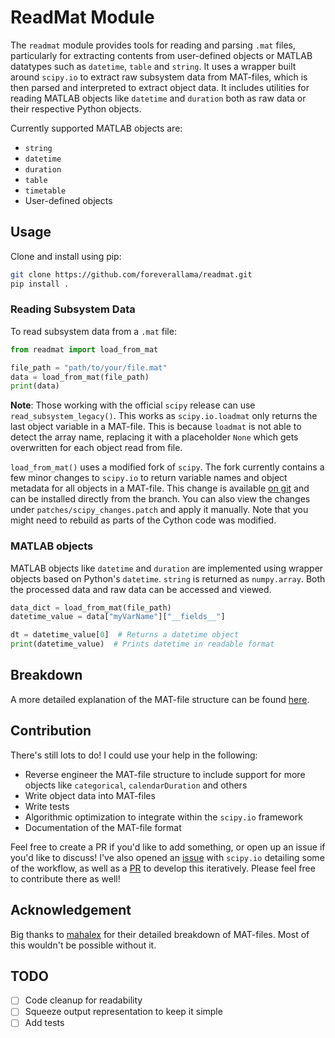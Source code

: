 # ReadMat Module

The `readmat` module provides tools for reading and parsing `.mat` files, particularly for extracting contents from user-defined objects or MATLAB datatypes such as `datetime`, `table` and `string`. It uses a wrapper built around `scipy.io` to extract raw subsystem data from MAT-files, which is then parsed and interpreted to extract object data. It includes utilities for reading MATLAB objects like `datetime` and `duration` both as raw data or their respective Python objects.

 Currently supported MATLAB objects are:

- `string`
- `datetime`
- `duration`
- `table`
- `timetable`
- User-defined objects

## Usage

Clone and install using pip:

```bash
git clone https://github.com/foreverallama/readmat.git
pip install .
```

### Reading Subsystem Data

To read subsystem data from a `.mat` file:

```python
from readmat import load_from_mat

file_path = "path/to/your/file.mat"
data = load_from_mat(file_path)
print(data)
```

**Note**: Those working with the official `scipy` release can use `read_subsystem_legacy()`. This works as `scipy.io.loadmat` only returns the last object variable in a MAT-file. This is because `loadmat` is not able to detect the array name, replacing it with a placeholder `None` which gets overwritten for each object read from file.

`load_from_mat()` uses a modified fork of `scipy`. The fork currently contains a few minor changes to `scipy.io` to return variable names and object metadata for all objects in a MAT-file. This change is available [on git](https://github.com/foreverallama/scipy/tree/readmat-scipy) and can be installed directly from the branch. You can also view the changes under `patches/scipy_changes.patch` and apply it manually. Note that you might need to rebuild as parts of the Cython code was modified.

### MATLAB objects

MATLAB objects like `datetime` and `duration` are implemented using wrapper objects based on Python's `datetime`. `string` is returned as `numpy.array`. Both the processed data and raw data can be accessed and viewed.

```python
data_dict = load_from_mat(file_path)
datetime_value = data["myVarName"]["__fields__"]

dt = datetime_value[0]  # Returns a datetime object
print(datetime_value)  # Prints datetime in readable format
```

## Breakdown

A more detailed explanation of the MAT-file structure can be found [here](./docs).

## Contribution

There's still lots to do! I could use your help in the following:

- Reverse engineer the MAT-file structure to include support for more objects like `categorical`, `calendarDuration` and others
- Write object data into MAT-files
- Write tests
- Algorithmic optimization to integrate within the `scipy.io` framework
- Documentation of the MAT-file format

Feel free to create a PR if you'd like to add something, or open up an issue if you'd like to discuss! I've also opened an [issue](https://github.com/scipy/scipy/issues/22736) with `scipy.io` detailing some of the workflow, as well as a [PR](https://github.com/scipy/scipy/pull/22762) to develop this iteratively. Please feel free to contribute there as well!

## Acknowledgement

Big thanks to [mahalex](https://github.com/mahalex/MatFileHandler) for their detailed breakdown of MAT-files. Most of this wouldn't be possible without it.

## TODO

- [ ] Code cleanup for readability
- [ ] Squeeze output representation to keep it simple
- [ ] Add tests
